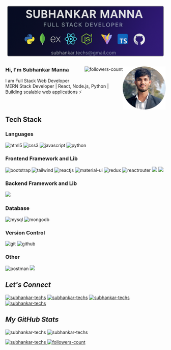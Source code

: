 
<!----------------------------------- Banner - GeekyShows ------------------------------------>
<img src="https://raw.githubusercontent.com/subhankar-techs/subhankar-techs/main/banner.png" 
     alt="Banner"
     style="max-width: 100%; height: auto; border-radius: 25px;">
<!----------------------------------- About Section ------------------------------------>
<div>
  <img align="right" width="135" alt="dp" src="https://raw.githubusercontent.com/subhankar-techs/subhankar-techs/main/dp.png">
  
  <a href="https://github.com/subhankar-techs?tab=followers">
     <img align="right" src="https://img.shields.io/github/followers/subhankar-techs?label=Followers&style=social" alt="followers-count">
  </a>
  <h3>Hi, I'm Subhankar Manna</h3>
  <p>I am Full Stack Web Developer<br>
     MERN Stack Developer | React, Node.js, Python | Building scalable web applications ⚡
  </P> 
</div><br>

<!----------------------------------- Tech Stack Section ------------------------------------>
<h2>Tech Stack</h2>
<h3>Languages</h3>
<p>
    <img src="https://img.shields.io/badge/HTML5-E34F26?style=for-the-badge&logo=html5&logoColor=white" alt="html5" />
    <img src="https://img.shields.io/badge/CSS3-1572B6?style=for-the-badge&logo=css3&logoColor=white" alt="css3" />
    <img src="https://img.shields.io/badge/JavaScript-323330?style=for-the-badge&logo=javascript&logoColor=F7DF1E" alt="javascript" />
    <img src="https://img.shields.io/badge/Python-FFD43B?style=for-the-badge&logo=python&logoColor=blue" alt="python" />
</p>
<h3>Frontend Framework and Lib</h3>
<p>
    <img src="https://img.shields.io/badge/Bootstrap-563D7C?style=for-the-badge&logo=bootstrap&logoColor=white" alt="bootstrap" />
    <img src="https://img.shields.io/badge/Tailwind_CSS-38B2AC?style=for-the-badge&logo=tailwind-css&logoColor=white" alt="tailwind" />
    <img src="https://img.shields.io/badge/React JS-20232A?style=for-the-badge&logo=react&logoColor=61DAFB" alt="reactjs" />
    <img src="https://img.shields.io/badge/Material%20UI-007FFF?style=for-the-badge&logo=mui&logoColor=white" alt="material-ui" />
    <img src="https://img.shields.io/badge/Redux Toolkit-593D88?style=for-the-badge&logo=redux&logoColor=white" alt="redux" />
    <img src="https://img.shields.io/badge/React_Router-CA4245?style=for-the-badge&logo=react-router&logoColor=white" alt="reactrouter" />
    <img src="https://img.shields.io/badge/Vite-646CFF?style=for-the-badge&logo=vite&logoColor=white" />
    <img src="https://img.shields.io/badge/TypeScript-3178C6?style=for-the-badge&logo=typescript&logoColor=white" />
</p>
<h3>Backend Framework and Lib</h3>
<p>
    <img src="https://img.shields.io/badge/Node.js-339933?style=for-the-badge&logo=node.js&logoColor=white"
</p>
<h3>Database</h3>
<p>
    <img src="https://img.shields.io/badge/MySQL-005C84?style=for-the-badge&logo=mysql&logoColor=white" alt="mysql" />
    <img src="https://img.shields.io/badge/MongoDB-4EA94B?style=for-the-badge&logo=mongodb&logoColor=white" alt="mongodb" />
  
</p>
<h3>Version Control</h3>
<p>
    <img src="https://img.shields.io/badge/Git-blue?style=for-the-badge&logo=git&logoColor=F83D0B" alt="git" />
    <img src="https://img.shields.io/badge/Github-white?style=for-the-badge&logo=github&logoColor=black" alt="github" />
</p>
<h3>Other</h3>
<p>
    <img src="https://img.shields.io/badge/Postman-FF6C37?style=for-the-badge&logo=Postman&logoColor=white" alt="postman" />
    <img src="https://img.shields.io/badge/Vercel-000000?style=for-the-badge&logo=vercel&logoColor=white" />
</p>

<!----------------------------------- Social Media Links Section ------------------------------------>

<h2><i>Let's Connect</i></h2>
<p align="left" >
   <a href="https://twitter.com/subhankar_techs" target="blank"><img align="center" src="https://raw.githubusercontent.com/rahuldkjain/github-profile-readme-generator/master/src/images/icons/Social/twitter.svg" alt="subhankar-techs" height="30" width="40" /></a>
  <a href="https://www.linkedin.com/in/subhankar-techs/" target="blank"><img align="center" src="https://raw.githubusercontent.com/rahuldkjain/github-profile-readme-generator/master/src/images/icons/Social/linked-in-alt.svg" alt="subhankar-techs" height="30" width="40" /></a>
  <a href="https://www.facebook.com/subhankar.techs/" target="blank"><img align="center" src="https://raw.githubusercontent.com/rahuldkjain/github-profile-readme-generator/master/src/images/icons/Social/facebook.svg" alt="subhankar-techs" height="30" width="40" /></a>
  <a href="https://www.instagram.com/subhankar.techs/" target="blank"><img align="center" src="https://raw.githubusercontent.com/rahuldkjain/github-profile-readme-generator/master/src/images/icons/Social/instagram.svg" alt="subhankar-techs" height="30" width="40" /></a>

<!----------------------------------- GitHub Stats Section ------------------------------------>
<h2><i>My GitHub Stats</i></h2>
<p>
    <img align="center" src="https://github-readme-stats.vercel.app/api?username=subhankar-techs&theme=dark&show_icons=true&hide=issues,contribs&border_redius=0&include_all_commits=true" alt="subhankar-techs" height="139" />
    <img align="center" src="https://github-readme-stats.vercel.app/api/top-langs/?username=subhankar-techs&layout=compact&border_radius=0&theme=dark" alt="subhankar-techs" height="139" />
</p>

<!----------------------------------- Profile View Section ------------------------------------>

<p align="left">
    <a href="https://github.com/subhankar-techs">
        <img src="https://komarev.com/ghpvc/?username=subhankar-techs&label=Profile%20views&color=0e75b6&style=flat" alt="subhankar-techs" />
    </a>
    <a href="https://github.com/subhankar-techs?tab=followers">
        <img src="https://img.shields.io/github/followers/subhankar-techs?label=Followers&style=social" alt="followers-count">
    </a>
</p>
